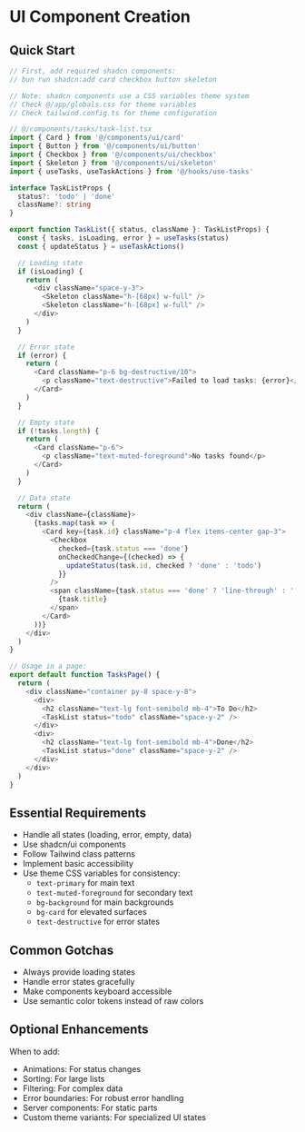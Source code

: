 # UI Component Creation

## Quick Start

```typescript
// First, add required shadcn components:
// bun run shadcn:add card checkbox button skeleton

// Note: shadcn components use a CSS variables theme system
// Check @/app/globals.css for theme variables
// Check tailwind.config.ts for theme configuration

// @/components/tasks/task-list.tsx
import { Card } from '@/components/ui/card'
import { Button } from '@/components/ui/button'
import { Checkbox } from '@/components/ui/checkbox'
import { Skeleton } from '@/components/ui/skeleton'
import { useTasks, useTaskActions } from '@/hooks/use-tasks'

interface TaskListProps {
  status?: 'todo' | 'done'
  className?: string
}

export function TaskList({ status, className }: TaskListProps) {
  const { tasks, isLoading, error } = useTasks(status)
  const { updateStatus } = useTaskActions()

  // Loading state
  if (isLoading) {
    return (
      <div className="space-y-3">
        <Skeleton className="h-[68px] w-full" />
        <Skeleton className="h-[68px] w-full" />
      </div>
    )
  }

  // Error state
  if (error) {
    return (
      <Card className="p-6 bg-destructive/10">
        <p className="text-destructive">Failed to load tasks: {error}</p>
      </Card>
    )
  }

  // Empty state
  if (!tasks.length) {
    return (
      <Card className="p-6">
        <p className="text-muted-foreground">No tasks found</p>
      </Card>
    )
  }

  // Data state
  return (
    <div className={className}>
      {tasks.map(task => (
        <Card key={task.id} className="p-4 flex items-center gap-3">
          <Checkbox
            checked={task.status === 'done'}
            onCheckedChange={(checked) => {
              updateStatus(task.id, checked ? 'done' : 'todo')
            }}
          />
          <span className={task.status === 'done' ? 'line-through' : ''}>
            {task.title}
          </span>
        </Card>
      ))}
    </div>
  )
}

// Usage in a page:
export default function TasksPage() {
  return (
    <div className="container py-8 space-y-8">
      <div>
        <h2 className="text-lg font-semibold mb-4">To Do</h2>
        <TaskList status="todo" className="space-y-2" />
      </div>
      <div>
        <h2 className="text-lg font-semibold mb-4">Done</h2>
        <TaskList status="done" className="space-y-2" />
      </div>
    </div>
  )
}
```

## Essential Requirements

- Handle all states (loading, error, empty, data)
- Use shadcn/ui components
- Follow Tailwind class patterns
- Implement basic accessibility
- Use theme CSS variables for consistency:
    - `text-primary` for main text
    - `text-muted-foreground` for secondary text
    - `bg-background` for main backgrounds
    - `bg-card` for elevated surfaces
    - `text-destructive` for error states

## Common Gotchas

- Always provide loading states
- Handle error states gracefully
- Make components keyboard accessible
- Use semantic color tokens instead of raw colors

## Optional Enhancements

When to add:

- Animations: For status changes
- Sorting: For large lists
- Filtering: For complex data
- Error boundaries: For robust error handling
- Server components: For static parts
- Custom theme variants: For specialized UI states
